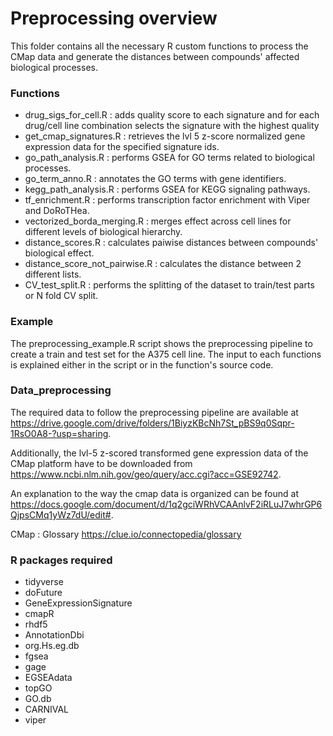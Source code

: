 # Preprocessing overview

This folder contains all the necessary R custom functions to process the CMap data and generate the distances between compounds' affected biological processes.

### Functions

- drug_sigs_for_cell.R : adds quality score to each signature and for each drug/cell line combination selects the signature with the highest quality
- get_cmap_signatures.R : retrieves the lvl 5 z-score normalized gene expression data for the specified signature ids.
- go_path_analysis.R : performs GSEA for GO terms related to biological processes.
- go_term_anno.R : annotates the GO terms with gene identifiers.
- kegg_path_analysis.R : performs GSEA for KEGG signaling pathways.
- tf_enrichment.R : performs transcription factor enrichment with Viper and DoRoTHea.
- vectorized_borda_merging.R : merges effect across cell lines for different levels of biological hierarchy.
- distance_scores.R : calculates paiwise distances between compounds' biological effect.
- distance_score_not_pairwise.R : calculates the distance between 2 different lists.
- CV_test_split.R : performs the splitting of the dataset to train/test parts or N fold CV split.

### Example

The preprocessing_example.R script shows the preprocessing pipeline to create a train and test set for the A375 cell line. The input to each functions is explained either in the script or in the function's source code.

### Data_preprocessing

The required data to follow the preprocessing pipeline are available at https://drive.google.com/drive/folders/1BiyzKBcNh7St_pBS9q0Sqpr-1RsO0A8-?usp=sharing.

Additionally, the lvl-5 z-scored transformed gene expression data of the CMap platform have to be downloaded from https://www.ncbi.nlm.nih.gov/geo/query/acc.cgi?acc=GSE92742.

An explanation to the way the cmap data is organized can be found at https://docs.google.com/document/d/1q2gciWRhVCAAnlvF2iRLuJ7whrGP6QjpsCMq1yWz7dU/edit#.

CMap : Glossary https://clue.io/connectopedia/glossary

### R packages required

- tidyverse
- doFuture
- GeneExpressionSignature
- cmapR
- rhdf5
- AnnotationDbi
- org.Hs.eg.db
- fgsea
- gage
- EGSEAdata
- topGO
- GO.db
- CARNIVAL
- viper






